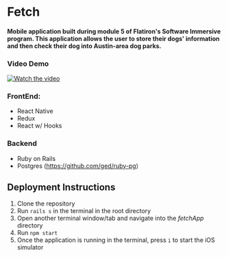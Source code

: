 # Fetch
#### Mobile application built during module 5 of Flatiron's Software Immersive program. This application allows the user to store their dogs' information and then check their dog into Austin-area dog parks.

### Video Demo
[![Watch the video](https://i9.ytimg.com/vi/Qx5XU4TCZ8A/mq1.jpg?sqp=CPiEnPYF&rs=AOn4CLC4esseUG2hieSYfZ4na3l6mjAsBA)](https://youtu.be/Qx5XU4TCZ8A)

### FrontEnd:
- React Native
- Redux
- React w/ Hooks

### Backend
- Ruby on Rails
- Postgres (https://github.com/ged/ruby-pg)

## Deployment Instructions
1. Clone the repository
2. Run ```rails s```  in the terminal in the root directory
3. Open another terminal window/tab and navigate into the *fetchApp* directory
4. Run ```npm start```
5. Once the application is running in the terminal, press ```i``` to start the iOS simulator
